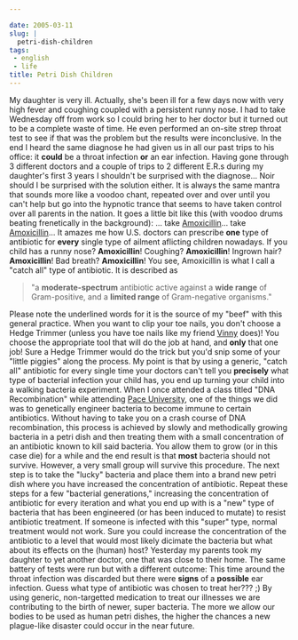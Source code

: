```yaml
---

date: 2005-03-11
slug: |
  petri-dish-children
tags:
 - english
 - life
title: Petri Dish Children
---
```


My daughter is very ill. Actually, she's been ill for a few days now
with very high fever and coughing coupled with a persistent runny nose.
I had to take Wednesday off from work so I could bring her to her doctor
but it turned out to be a complete waste of time. He even performed an
on-site strep throat test to see if that was the problem but the results
were inconclusive. In the end I heard the same diagnose he had given us
in all our past trips to his office: it **could** be a throat infection
**or** an ear infection. Having gone through 3 different doctors and a
couple of trips to 2 different E.R.s during my daughter's first 3 years
I shouldn't be surprised with the diagnose... Noir should I be surprised
with the solution either. It is always the same mantra that sounds more
like a voodoo chant, repeated over and over until you can't help but go
into the hypnotic trance that seems to have taken control over all
parents in the nation. It goes a little bit like this (with voodoo drums
beating frenetically in the background): ... take
[Amoxicillin](http://en.wikipedia.org/wiki/Amoxillin)... take
[Amoxicillin](http://en.wikipedia.org/wiki/Amoxillin)... It amazes me
how U.S. doctors can prescribe **one** type of antibiotic for **every**
single type of ailment aflicting children nowadays. If you child has a
runny nose? **Amoxicillin**! Coughing? **Amoxicillin**! Ingrown hair?
**Amoxicillin**! Bad breath? **Amoxicillin**! You see, Amoxicillin is
what I call a "catch all" type of antibiotic. It is described as

> \"a **moderate-spectrum** antibiotic active against a **wide range**
> of Gram-positive, and a **limited range** of Gram-negative organisms."

Please note the underlined words for it is the source of my "beef" with
this general practice. When you want to clip your toe nails, you don't
choose a Hedge Trimmer (unless you have toe nails like my friend
[Vinny](http://blog.supertoadman.com) does)! You choose the appropriate
tool that will do the job at hand, and **only** that one job! Sure a
Hedge Trimmer would do the trick but you'd snip some of your "little
piggies" along the process. My point is that by using a generic, "catch
all" antibiotic for every single time your doctors can't tell you
**precisely** what type of bacterial infection your child has, you end
up turning your child into a walking bacteria experiment. When I once
attended a class titled "DNA Recombination" while attending [Pace
University](http://www.pace.edu), one of the things we did was to
genetically engineer bacteria to become immune to certain antibiotics.
Without having to take you on a crash course of DNA recombination, this
process is achieved by slowly and methodically growing bacteria in a
petri dish and then treating them with a small concentration of an
antibiotic known to kill said bacteria. You allow them to grow (or in
this case die) for a while and the end result is that **most** bacteria
should not survive. However, a very small group will survive this
procedure. The next step is to take the "lucky" bacteria and place them
into a brand new petri dish where you have increased the concentration
of antibiotic. Repeat these steps for a few "bacterial generations,"
increasing the concentration of antibiotic for every iteration and what
you end up with is a "new" type of bacteria that has been engineered (or
has been induced to mutate) to resist antibiotic treatment. If someone
is infected with this "super" type, normal treatment would not work.
Sure you could increase the concentration of the antibiotic to a level
that would most likely dicimate the bacteria but what about its effects
on the (human) host? Yesterday my parents took my daughter to yet
another doctor, one that was close to their home. The same battery of
tests were run but with a different outcome: This time around the throat
infection was discarded but there were **signs** of a **possible** ear
infection. Guess what type of antibiotic was chosen to treat her??? ;)
By using generic, non-targetted medication to treat our illnesses we are
contributing to the birth of newer, super bacteria. The more we allow
our bodies to be used as human petri dishes, the higher the chances a
new plague-like disaster could occur in the near future.
